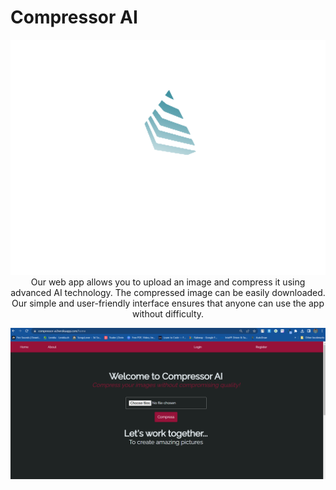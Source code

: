 # Compressor AI
<p align="center">
  <a href="https://compressor-ai.herokuapp.com/"><img src="https://github.com/keroti/Compressor-AI-alx-project/blob/master/static/Images/logo2.png?raw=true"></img></a>
<br />Our web app allows you to upload an image and compress it using advanced AI technology. The compressed image can be easily downloaded. Our simple and user-friendly interface ensures that anyone can use the app without difficulty.
</p>
<p align="center">
<img src = "https://github.com/keroti/Landing_page/blob/main/Images/Screenshot%202023-04-06%20223823.png?raw=true"></img>
</p>


